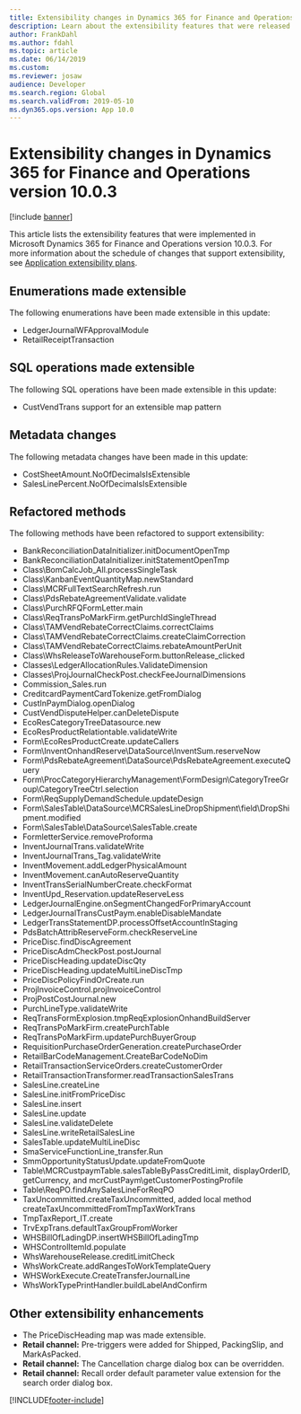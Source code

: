 ```yaml
---
title: Extensibility changes in Dynamics 365 for Finance and Operations version 10.0.3
description: Learn about the extensibility features that were released in Microsoft Dynamics 365 for Finance and Operations version 10.0.3.
author: FrankDahl
ms.author: fdahl
ms.topic: article
ms.date: 06/14/2019
ms.custom:
ms.reviewer: josaw
audience: Developer
ms.search.region: Global
ms.search.validFrom: 2019-05-10
ms.dyn365.ops.version: App 10.0
---
```


# Extensibility changes in Dynamics 365 for Finance and Operations version 10.0.3

[!include [banner](../includes/banner.md)]

This article lists the extensibility features that were implemented in Microsoft Dynamics 365 for Finance and Operations version 10.0.3. For more information about the schedule of changes that support extensibility, see [Application extensibility plans](extensibility-roadmap.md).

## Enumerations made extensible

The following enumerations have been made extensible in this update:

- LedgerJournalWFApprovalModule
- RetailReceiptTransaction

## SQL operations made extensible

The following SQL operations have been made extensible in this update:

- CustVendTrans support for an extensible map pattern

## Metadata changes

The following metadata changes have been made in this update:

- CostSheetAmount.NoOfDecimalsIsExtensible
- SalesLinePercent.NoOfDecimalsIsExtensible

## Refactored methods

The following methods have been refactored to support extensibility:

- BankReconciliationDataInitializer.initDocumentOpenTmp
- BankReconciliationDataInitializer.initStatementOpenTmp
- Class\\BomCalcJob\_All.processSingleTask
- Class\\KanbanEventQuantityMap.newStandard
- Class\\MCRFullTextSearchRefresh.run
- Class\\PdsRebateAgreementValidate.validate
- Class\\PurchRFQFormLetter.main
- Class\\ReqTransPoMarkFirm.getPurchIdSingleThread
- Class\\TAMVendRebateCorrectClaims.correctClaims
- Class\\TAMVendRebateCorrectClaims.createClaimCorrection
- Class\\TAMVendRebateCorrectClaims.rebateAmountPerUnit
- Class\\WhsReleaseToWarehouseForm.buttonRelease\_clicked
- Classes\\LedgerAllocationRules.ValidateDimension
- Classes\\ProjJournalCheckPost.checkFeeJournalDimensions
- Commission\_Sales.run
- CreditcardPaymentCardTokenize.getFromDialog
- CustInPaymDialog.openDialog
- CustVendDisputeHelper.canDeleteDispute
- EcoResCategoryTreeDatasource.new
- EcoResProductRelationtable.validateWrite
- Form\\EcoResProductCreate.updateCallers
- Form\\InventOnhandReserve\\DataSource\\InventSum.reserveNow
- Form\\PdsRebateAgreement\\DataSource\\PdsRebateAgreement.executeQuery
- Form\\ProcCategoryHierarchyManagement\\FormDesign\\CategoryTreeGroup\\CategoryTreeCtrl.selection
- Form\\ReqSupplyDemandSchedule.updateDesign
- Form\\SalesTable\\DataSource\\MCRSalesLineDropShipment\\field\\DropShipment.modified
- Form\\SalesTable\\DataSource\\SalesTable.create
- FormletterService.removeProforma
- InventJournalTrans.validateWrite
- InventJournalTrans\_Tag.validateWrite
- InventMovement.addLedgerPhysicalAmount
- InventMovement.canAutoReserveQuantity
- InventTransSerialNumberCreate.checkFormat
- InventUpd\_Reservation.updateReserveLess
- LedgerJournalEngine.onSegmentChangedForPrimaryAccount
- LedgerJournalTransCustPaym.enableDisableMandate
- LedgerTransStatementDP.processOffsetAccountInStaging
- PdsBatchAttribReserveForm.checkReserveLine
- PriceDisc.findDiscAgreement
- PriceDiscAdmCheckPost.postJournal
- PriceDiscHeading.updateDiscQty
- PriceDiscHeading.updateMultiLineDiscTmp
- PriceDiscPolicyFindOrCreate.run
- ProjInvoiceControl.projInvoiceControl
- ProjPostCostJournal.new
- PurchLineType.validateWrite
- ReqTransFormExplosion.tmpReqExplosionOnhandBuildServer
- ReqTransPoMarkFirm.createPurchTable
- ReqTransPoMarkFirm.updatePurchBuyerGroup
- RequisitionPurchaseOrderGeneration.createPurchaseOrder
- RetailBarCodeManagement.CreateBarCodeNoDim
- RetailTransactionServiceOrders.createCustomerOrder
- RetailTransactionTransformer.readTransactionSalesTrans
- SalesLine.createLine
- SalesLine.initFromPriceDisc
- SalesLine.insert
- SalesLine.update
- SalesLine.validateDelete
- SalesLine.writeRetailSalesLine
- SalesTable.updateMultiLineDisc
- SmaServiceFunctionLine\_transfer.Run
- SmmOpportunityStatusUpdate.updateFromQuote
- Table\\MCRCustpaymTable.salesTableByPassCreditLimit, displayOrderID, getCurrency, and mcrCustPaym\\getCustomerPostingProfile
- Table\\ReqPO.findAnySalesLineForReqPO
- TaxUncommitted.createTaxUncommitted, added local method createTaxUncommittedFromTmpTaxWorkTrans
- TmpTaxReport\_IT.create
- TrvExpTrans.defaultTaxGroupFromWorker
- WHSBillOfLadingDP.insertWHSBillOfLadingTmp
- WHSControlItemId.populate
- WhsWarehouseRelease.creditLimitCheck
- WhsWorkCreate.addRangesToWorkTemplateQuery
- WHSWorkExecute.CreateTransferJournalLine
- WhsWorkTypePrintHandler.buildLabelAndConfirm

## Other extensibility enhancements

- The PriceDiscHeading map was made extensible.
- **Retail channel:** Pre-triggers were added for Shipped, PackingSlip, and MarkAsPacked.
- **Retail channel:** The Cancellation charge dialog box can be overridden.
- **Retail channel:** Recall order default parameter value extension for the search order dialog box.


[!INCLUDE[footer-include](../../../includes/footer-banner.md)]
